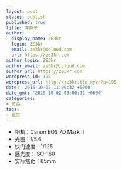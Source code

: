 ```yaml
---
layout: post
status: publish
published: true
title: 洋辣子
author:
  display_name: ZE3kr
  login: ZE3kr
  email: ze3kr@icloud.com
  url: https://ze3kr.com
author_login: ZE3kr
author_email: ze3kr@icloud.com
author_url: https://ze3kr.com
wordpress_id: 195
wordpress_url: http://ze3kr.tlo.xyz/?p=195
date: '2015-10-02 11:00:32 +0000'
date_gmt: '2015-10-02 03:00:32 +0000'
categories:
- 微距
tags:
- 昆虫
---
```

<ul>
<li>相机：Canon EOS 7D Mark II</li>
<li>光圈：f/5.6</li>
<li>快门速度：1/125</li>
<li>感光度：ISO-160</li>
<li>实际焦距：85mm</li>
</ul>
